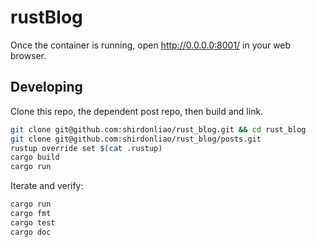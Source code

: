 # rustBlog

Once the container is running, open http://0.0.0.0:8001/ in your web browser.

## Developing
Clone this repo, the dependent post repo, then build and link.

```sh
git clone git@github.com:shirdonliao/rust_blog.git && cd rust_blog
git clone git@github.com:shirdonliao/rust_blog/posts.git
rustup override set $(cat .rustup)
cargo build
cargo run
```

Iterate and verify:

```sh
cargo run
cargo fmt
cargo test
cargo doc
```
